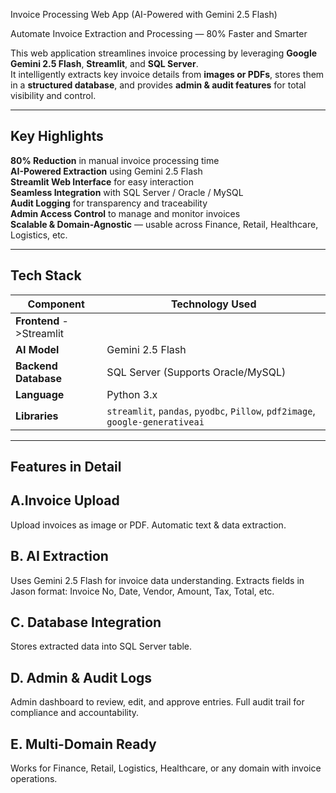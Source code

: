 Invoice Processing Web App (AI-Powered with Gemini 2.5 Flash)

Automate Invoice Extraction and Processing — 80% Faster and Smarter

This web application streamlines invoice processing by leveraging **Google Gemini 2.5 Flash**, **Streamlit**, and **SQL Server**.  
It intelligently extracts key invoice details from **images or PDFs**, stores them in a **structured database**, and provides **admin & audit features** for total visibility and control.

---

## Key Highlights

 **80% Reduction** in manual invoice processing time  
 **AI-Powered Extraction** using Gemini 2.5 Flash  
 **Streamlit Web Interface** for easy interaction  
 **Seamless Integration** with SQL Server / Oracle / MySQL  
 **Audit Logging** for transparency and traceability  
 **Admin Access Control** to manage and monitor invoices  
 **Scalable & Domain-Agnostic** — usable across Finance, Retail, Healthcare, Logistics, etc.  

---

## Tech Stack

| Component | Technology Used |
|------------|-----------------|
| **Frontend** ->Streamlit |
| **AI Model** | Gemini 2.5 Flash |
| **Backend Database** | SQL Server (Supports Oracle/MySQL) |
| **Language** | Python 3.x |
| **Libraries** | `streamlit`, `pandas`, `pyodbc`, `Pillow`, `pdf2image`, `google-generativeai` |

---

## Features in Detail
A.Invoice Upload
----------------
Upload invoices as image or PDF.
Automatic text & data extraction.

B. AI Extraction
-----------------
Uses Gemini 2.5 Flash for invoice data understanding.
Extracts fields in Jason format:
Invoice No, Date, Vendor, Amount, Tax, Total, etc.

C. Database Integration
------------------------
Stores extracted data into SQL Server table.

D. Admin & Audit Logs
----------------------
Admin dashboard to review, edit, and approve entries.
Full audit trail for compliance and accountability.

E. Multi-Domain Ready
-----------------------
Works for Finance, Retail, Logistics, Healthcare, or any domain with invoice operations.

